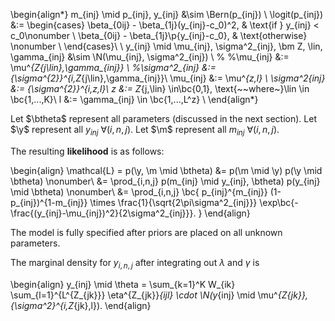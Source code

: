 \begin{align*}
  m_{inj} \mid p_{inj}, y_{inj} &\sim \Bern(p_{inj}) \\
  \logit(p_{inj}) &:= \begin{cases}
  \beta_{0ij} - \beta_{1j}(y_{inj}-c_0)^2, & \text{if } y_{inj} < c_0\nonumber \\
  \beta_{0ij} - \beta_{1j}\p{y_{inj}-c_0}, & \text{otherwise} \nonumber \\
  \end{cases}\\
  \\
  y_{inj} \mid \mu_{inj}, \sigma^2_{inj}, \bm Z, \lin, \gamma_{inj}
  &\sim \N(\mu_{inj}, \sigma^2_{inj}) \\
  %
  %\mu_{inj} &:= \mu^*_{Z_{j\lin},\gamma_{inj}} \\
  %\sigma^2_{inj} &:= {\sigma^{2}}^*_{i,Z_{j\lin},\gamma_{inj}}\\
  \mu_{inj} &:= \mu^*_{z,l} \\
  \sigma^2_{inj} &:= {\sigma^{2}}^*_{i,z,l}\\
  z &:= Z_{j,\lin} \in\bc{0,1}, \text{~~where~}\lin \in \bc{1,...,K}\\
  l &:= \gamma_{inj} \in \bc{1,...,L^z} \\
\end{align*}

Let $\btheta$ represent all parameters (discussed in the next section).
Let $\y$ represent all $y_{inj} ~ \forall(i,n,j)$.
Let $\m$ represent all $m_{inj} ~ \forall(i,n,j)$.

The resulting **likelihood** is as follows:

\begin{align}
\mathcal{L} = p(\y, \m \mid \btheta) &= p(\m \mid \y) p(\y \mid \btheta) \nonumber\\
&= \prod_{i,n,j} p(m_{inj} \mid y_{inj}, \btheta) p(y_{inj} \mid \btheta) \nonumber\\
&= \prod_{i,n,j} \bc{
  p_{inj}^{m_{inj}} (1-p_{inj})^{1-m_{inj}} \times 
   \frac{1}{\sqrt{2\pi\sigma^2_{inj}}} \exp\bc{-\frac{(y_{inj}-\mu_{inj})^2}{2\sigma^2_{inj}}}.
}
\end{align}

The model is fully specified after priors are placed on all unknown parameters.

The marginal density for $y_{i,n,j}$ after integrating out $\lambda$
and $\gamma$ is

\begin{align}
y_{inj} \mid \theta = \sum_{k=1}^K W_{ik} \sum_{l=1}^{L^{Z_{jk}}}
\eta^{Z_{jk}}_{ijl} \cdot \N(y_{inj} \mid \mu^*_{Z_{jk}}, {\sigma^2}^*_{i,Z_{jk},l}).
\end{align}
